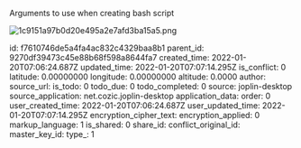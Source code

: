 Arguments to use when creating bash script

![1c9151a97b0d20e495a2e7afd3ba15a5.png](:/c4a2641e88a34f29b4118049de952038)

id: f7610746de5a4fa4ac832c4329baa8b1
parent_id: 9270df39473c45e88b68f598a8644fa7
created_time: 2022-01-20T07:06:24.687Z
updated_time: 2022-01-20T07:07:14.295Z
is_conflict: 0
latitude: 0.00000000
longitude: 0.00000000
altitude: 0.0000
author: 
source_url: 
is_todo: 0
todo_due: 0
todo_completed: 0
source: joplin-desktop
source_application: net.cozic.joplin-desktop
application_data: 
order: 0
user_created_time: 2022-01-20T07:06:24.687Z
user_updated_time: 2022-01-20T07:07:14.295Z
encryption_cipher_text: 
encryption_applied: 0
markup_language: 1
is_shared: 0
share_id: 
conflict_original_id: 
master_key_id: 
type_: 1